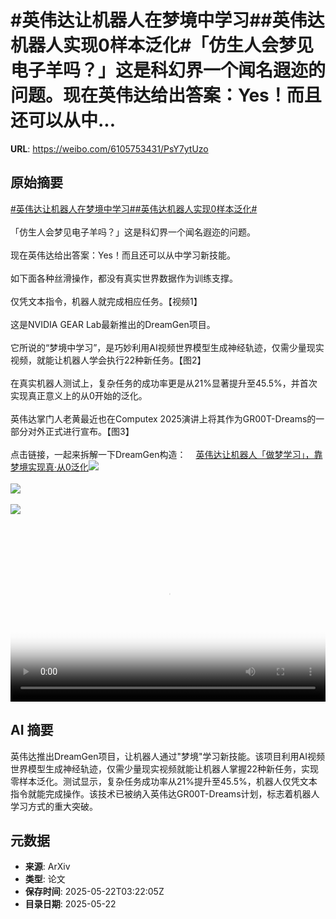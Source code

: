 # #英伟达让机器人在梦境中学习##英伟达机器人实现0样本泛化#「仿生人会梦见电子羊吗？」这是科幻界一个闻名遐迩的问题。现在英伟达给出答案：Yes！而且还可以从中...

**URL**: https://weibo.com/6105753431/PsY7ytUzo

## 原始摘要

<a href="https://m.weibo.cn/search?containerid=231522type%3D1%26t%3D10%26q%3D%23%E8%8B%B1%E4%BC%9F%E8%BE%BE%E8%AE%A9%E6%9C%BA%E5%99%A8%E4%BA%BA%E5%9C%A8%E6%A2%A6%E5%A2%83%E4%B8%AD%E5%AD%A6%E4%B9%A0%23&amp;extparam=%23%E8%8B%B1%E4%BC%9F%E8%BE%BE%E8%AE%A9%E6%9C%BA%E5%99%A8%E4%BA%BA%E5%9C%A8%E6%A2%A6%E5%A2%83%E4%B8%AD%E5%AD%A6%E4%B9%A0%23" data-hide=""><span class="surl-text">#英伟达让机器人在梦境中学习#</span></a><a href="https://m.weibo.cn/search?containerid=231522type%3D1%26t%3D10%26q%3D%23%E8%8B%B1%E4%BC%9F%E8%BE%BE%E6%9C%BA%E5%99%A8%E4%BA%BA%E5%AE%9E%E7%8E%B00%E6%A0%B7%E6%9C%AC%E6%B3%9B%E5%8C%96%23&amp;extparam=%23%E8%8B%B1%E4%BC%9F%E8%BE%BE%E6%9C%BA%E5%99%A8%E4%BA%BA%E5%AE%9E%E7%8E%B00%E6%A0%B7%E6%9C%AC%E6%B3%9B%E5%8C%96%23" data-hide=""><span class="surl-text">#英伟达机器人实现0样本泛化#</span></a><br><br>「仿生人会梦见电子羊吗？」这是科幻界一个闻名遐迩的问题。<br><br>现在英伟达给出答案：Yes！而且还可以从中学习新技能。<br><br>如下面各种丝滑操作，都没有真实世界数据作为训练支撑。<br><br>仅凭文本指令，机器人就完成相应任务。【视频1】<br><br>这是NVIDIA GEAR Lab最新推出的DreamGen项目。<br><br>它所说的“梦境中学习”，是巧妙利用AI视频世界模型生成神经轨迹，仅需少量现实视频，就能让机器人学会执行22种新任务。【图2】<br><br>在真实机器人测试上，复杂任务的成功率更是从21%显著提升至45.5%，并首次实现真正意义上的从0开始的泛化。<br><br>英伟达掌门人老黄最近也在Computex 2025演讲上将其作为GR00T-Dreams的一部分对外正式进行宣布。【图3】<br><br>点击链接，一起来拆解一下DreamGen构造：<a href="https://weibo.cn/sinaurl?u=https%3A%2F%2Fmp.weixin.qq.com%2Fs%2FCo30lL7a97mXFZWMsJKxJA" data-hide=""><span class="url-icon"><img style="width: 1rem;height: 1rem" src="https://h5.sinaimg.cn/upload/2015/09/25/3/timeline_card_small_web_default.png" referrerpolicy="no-referrer"></span><span class="surl-text">英伟达让机器人「做梦学习」，靠梦境实现真·从0泛化</span></a><img style="" src="https://tvax3.sinaimg.cn/large/006Fd7o3ly1i1o1h1atwlj31hc0u0aa4.jpg" referrerpolicy="no-referrer"><br><br><img style="" src="https://tvax3.sinaimg.cn/large/006Fd7o3gy1i1o1gam1kpj30tw0hgh1l.jpg" referrerpolicy="no-referrer"><br><br><img style="" src="https://tvax4.sinaimg.cn/large/006Fd7o3gy1i1o1geeb5aj30zk0m3thj.jpg" referrerpolicy="no-referrer"><br><br><br clear="both"><div style="clear: both"></div><video controls="controls" poster="https://tvax3.sinaimg.cn/orj480/006Fd7o3ly1i1o1h0gxapj31hc0u0taz.jpg" style="width: 100%"><source src="https://f.video.weibocdn.com/o0/4qmzYnKRlx08orc8iln201041200jobq0E010.mp4?label=mp4_720p&amp;template=1280x720.25.0&amp;ori=0&amp;ps=1CwnkDw1GXwCQx&amp;Expires=1747887363&amp;ssig=zyo00IZ4Rn&amp;KID=unistore,video"><source src="https://f.video.weibocdn.com/o0/DSCVx1h9lx08orc7whjy01041200av2C0E010.mp4?label=mp4_hd&amp;template=852x480.25.0&amp;ori=0&amp;ps=1CwnkDw1GXwCQx&amp;Expires=1747887363&amp;ssig=Kha9TWUfEQ&amp;KID=unistore,video"><source src="https://f.video.weibocdn.com/o0/zAXl3Hkjlx08orc7b1bG010412006Rgk0E010.mp4?label=mp4_ld&amp;template=640x360.25.0&amp;ori=0&amp;ps=1CwnkDw1GXwCQx&amp;Expires=1747887363&amp;ssig=prVRbOc0W6&amp;KID=unistore,video"><p>视频无法显示，请前往<a href="https://video.weibo.com/show?fid=1034%3A5169042554552372" target="_blank" rel="noopener noreferrer">微博视频</a>观看。</p></video>

## AI 摘要

英伟达推出DreamGen项目，让机器人通过"梦境"学习新技能。该项目利用AI视频世界模型生成神经轨迹，仅需少量现实视频就能让机器人掌握22种新任务，实现零样本泛化。测试显示，复杂任务成功率从21%提升至45.5%，机器人仅凭文本指令就能完成操作。该技术已被纳入英伟达GR00T-Dreams计划，标志着机器人学习方式的重大突破。

## 元数据

- **来源**: ArXiv
- **类型**: 论文
- **保存时间**: 2025-05-22T03:22:05Z
- **目录日期**: 2025-05-22

